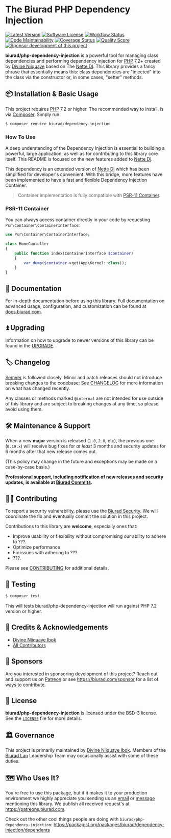 # The Biurad PHP Dependency Injection

[![Latest Version](https://img.shields.io/packagist/v/biurad/dependency-injection.svg?style=flat-square)](https://packagist.org/packages/biurad/dependency-injection)
[![Software License](https://img.shields.io/badge/License-BSD--3-brightgreen.svg?style=flat-square)](LICENSE)
[![Workflow Status](https://img.shields.io/github/workflow/status/biurad/php-dependency-injection/Tests?style=flat-square)](https://github.com/biurad/php-dependency-injection/actions?query=workflow%3ATests)
[![Code Maintainability](https://img.shields.io/codeclimate/maintainability/biurad/php-dependency-injection?style=flat-square)](https://codeclimate.com/github/biurad/php-dependency-injection)
[![Coverage Status](https://img.shields.io/codecov/c/github/biurad/php-dependency-injection?style=flat-square)](https://codecov.io/gh/biurad/php-dependency-injection)
[![Quality Score](https://img.shields.io/scrutinizer/g/biurad/php-dependency-injection.svg?style=flat-square)](https://scrutinizer-ci.com/g/biurad/php-dependency-injection)
[![Sponsor development of this project](https://img.shields.io/badge/sponsor%20this%20package-%E2%9D%A4-ff69b4.svg?style=flat-square)](https://biurad.com/sponsor)

**biurad/php-dependency-injection** is a powerful tool for managing class dependencies and performing dependency injection for [PHP] 7.2+ created by [Divine Niiquaye][@divineniiquaye] based on The [Nette DI][nette-di]. This library provides a fancy phrase that essentially means this: class dependencies are "injected" into the class via the constructor or, in some cases, "setter" methods.

## 📦 Installation & Basic Usage

This project requires [PHP] 7.2 or higher. The recommended way to install, is via [Composer]. Simply run:

```bash
$ composer require biurad/dependency-injection
```

### How To Use

A deep understanding of the Dependency Injection is essential to building a powerful, large application, as well as for contributing to this library core itself. This README is focused on the new features added to [Nette Di][nette-di].

This dependency is an extended version of [Nette Di][nette-di] which has been simplified for developer's convenient. With this bridge, more features have been implemented to have a fast and flexible Dependency Injection Container.

> Container implementation is fully compatible with [PSR-11 Container](https://github.com/php-fig/container).

### PSR-11 Container

You can always access container directly in your code by requesting `Psr\Container\ContainerInterface`:

```php
use Psr\Container\ContainerInterface;

class HomeContoller
{
    public function index(ContainerInterface $container)
    {
        var_dump($container->get(App\Kernel::class));
    }
}
```

## 📓 Documentation

For in-depth documentation before using this library. Full documentation on advanced usage, configuration, and customization can be found at [docs.biurad.com][docs].

## ⏫ Upgrading

Information on how to upgrade to newer versions of this library can be found in the [UPGRADE].

## 🏷️ Changelog

[SemVer](http://semver.org/) is followed closely. Minor and patch releases should not introduce breaking changes to the codebase; See [CHANGELOG] for more information on what has changed recently.

Any classes or methods marked `@internal` are not intended for use outside of this library and are subject to breaking changes at any time, so please avoid using them.

## 🛠️ Maintenance & Support

When a new **major** version is released (`1.0`, `2.0`, etc), the previous one (`0.19.x`) will receive bug fixes for _at least_ 3 months and security updates for 6 months after that new release comes out.

(This policy may change in the future and exceptions may be made on a case-by-case basis.)

**Professional support, including notification of new releases and security updates, is available at [Biurad Commits][commit].**

## 👷‍♀️ Contributing

To report a security vulnerability, please use the [Biurad Security](https://security.biurad.com). We will coordinate the fix and eventually commit the solution in this project.

Contributions to this library are **welcome**, especially ones that:

- Improve usability or flexibility without compromising our ability to adhere to ???.
- Optimize performance
- Fix issues with adhering to ???.
- ???.

Please see [CONTRIBUTING] for additional details.

## 🧪 Testing

```bash
$ composer test
```

This will tests biurad/php-dependency-injection will run against PHP 7.2 version or higher.

## 👥 Credits & Acknowledgements

- [Divine Niiquaye Ibok][@divineniiquaye]
- [All Contributors][]

## 🙌 Sponsors

Are you interested in sponsoring development of this project? Reach out and support us on [Patreon](https://www.patreon.com/biurad) or see <https://biurad.com/sponsor> for a list of ways to contribute.

## 📄 License

**biurad/php-dependency-injection** is licensed under the BSD-3 license. See the [`LICENSE`](LICENSE) file for more details.

## 🏛️ Governance

This project is primarily maintained by [Divine Niiquaye Ibok][@divineniiquaye]. Members of the [Biurad Lap][] Leadership Team may occasionally assist with some of these duties.

## 🗺️ Who Uses It?

You're free to use this package, but if it makes it to your production environment we highly appreciate you sending us an [email] or [message] mentioning this library. We publish all received request's at <https://patreons.biurad.com>.

Check out the other cool things people are doing with `biurad/php-dependency-injection`: <https://packagist.org/packages/biurad/dependency-injection/dependents>

[PHP]: https://php.net
[Composer]: https://getcomposer.org
[@divineniiquaye]: https://github.com/divineniiquaye
[docs]: https://docs.biurad.com/php-dependency-injection
[commit]: https://commits.biurad.com/php-dependency-injection.git
[UPGRADE]: UPGRADE-1.x.md
[CHANGELOG]: CHANGELOG-0.x.md
[CONTRIBUTING]: ./.github/CONTRIBUTING.md
[All Contributors]: https://github.com/biurad/php-dependency-injection/contributors
[Biurad Lap]: https://team.biurad.com
[email]: support@biurad.com
[message]: https://projects.biurad.com/message
[nette-di]: https://github.com/nette/di
